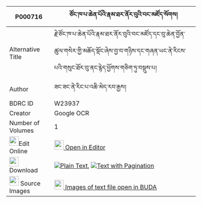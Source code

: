 |P000716|ཙོང་ཁ་པ་ཆེན་པོའི་རྣམ་ཐར་ནོར་བུའི་བང་མཛོད་སོགས། 
| --- | --- 
|Alternative Title |རྗེ་ཙོང་ཁ་པ་ཆེན་པོའི་རྣམ་ཐར་ནོར་བུའི་བང་མཛོད་དང་བུ་ཆེན་བྱོན་ཚུལ་གསེར་གྱི་མཆོད་སྡོང་ཞེས་བྱ་བ་གཉིས་དང་གཞན་ཡང་ནེ་རིངས་པའི་གསུང་ཐོར་བུ་ནང་རྙེད་ཕྱོགས་གཅིག་ཏུ་བསྡུས་པ།
|Author| ཟང་ཟང་ནེ་རིང་པ་འཆི་མེད་རབ་རྒྱས།
|BDRC ID | W23937
|Creator | Google OCR
|Number of Volumes| 1
|<img width="25" src="https://img.icons8.com/color/25/000000/edit-property.png">Edit Online| [<img width="25" src="https://avatars.githubusercontent.com/u/45091458?s=200&v=4"> Open in Editor](http://editor.openpecha.org/P000716)
|<img width="25" src="https://img.icons8.com/fluent/48/000000/download-2.png"/>  Download | [![](https://img.icons8.com/color/20/000000/txt.png)Plain Text](https://github.com/Openpecha/P000716/releases/download/v1/tsong_khapa_chenpo_i_namtar_no_plain_P000716.zip), [![](https://img.icons8.com/color/20/000000/txt.png)Text with Pagination](https://github.com/Openpecha/P000716/releases/download/v1/tsong_khapa_chenpo_i_namtar_no_pages_P000716.zip)
|<img width="25" src="https://img.icons8.com/plasticine/100/000000/pictures-folder.png"/>  Source Images | [<img width="25" src="https://library.bdrc.io/icons/BUDA-small.svg"> Images of text file open in BUDA](https://library.bdrc.io/show/bdr:W23937)